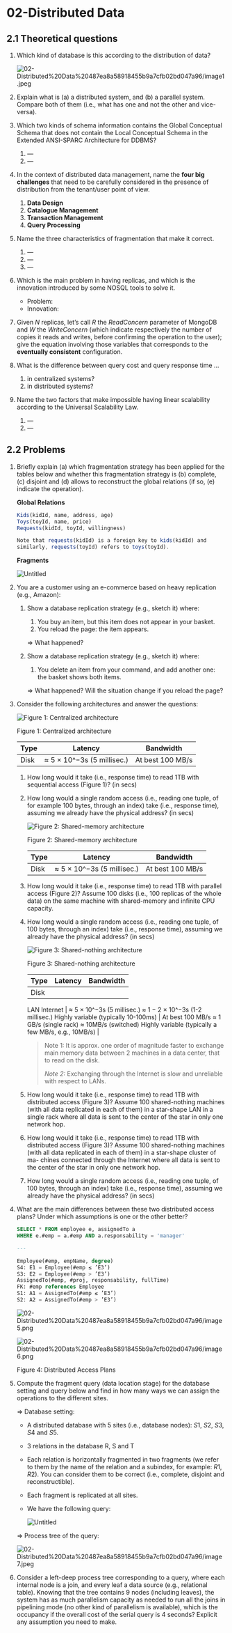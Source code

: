 # 02-Distributed Data

## 2.1 Theoretical questions

1. Which kind of database is this according to the distribution of data?
    
    ![02-Distributed%20Data%20487ea8a58918455b9a7cfb02bd047a96/image1.jpeg](02-Distributed%20Data%20487ea8a58918455b9a7cfb02bd047a96/image1.jpeg)
    
2. Explain what is (a) a distributed system, and (b) a parallel system. Compare both of them (i.e., what has one and not the other and vice-versa).
3. Which two kinds of schema information contains the Global Conceptual Schema that does not contain the Local Conceptual Schema in the Extended ANSI-SPARC Architecture for DDBMS?
    1. —
    2. —
4. In the context of distributed data management, name the **four big challenges** that need to be carefully considered in the presence of distribution from the tenant/user point of view.
    1. **Data Design**
    2. **Catalogue Management**
    3. **Transaction Management**
    4. **Query Processing**
5. Name the three characteristics of fragmentation that make it correct.
    1. —
    2. —
    3. —
6. Which is the main problem in having replicas, and which is the innovation introduced by some NOSQL tools to solve it.
    - Problem:
    - Innovation:
7. Given *N* replicas, let’s call *R* the *ReadConcern* parameter of MongoDB and *W* the *WriteConcern* (which indicate respectively the number of copies it reads and writes, before confirming the operation to the user); give the equation involving those variables that corresponds to the **eventually consistent** configuration.
8. What is the difference between query cost and query response time ...
    1. in centralized systems?
    2. in distributed systems?
9. Name the two factors that make impossible having linear scalability according to the Universal Scalability Law.
    1. —
    2. —

## 2.2 Problems

1. Briefly explain (a) which fragmentation strategy has been applied for the tables below and whether this fragmentation strategy is (b) complete, (c) disjoint and (d) allows to reconstruct the global relations (if so, (e) indicate the operation).
    
    **Global Relations**
    
    ```jsx
    Kids(kidId, name, address, age)
    Toys(toyId, name, price)
    Requests(kidId, toyId, willingness)
    
    Note that requests(kidId) is a foreign key to kids(kidId) and
    similarly, requests(toyId) refers to toys(toyId).
    ```
    
    **Fragments**
    
    ![Untitled](02-Distributed%20Data%20487ea8a58918455b9a7cfb02bd047a96/Untitled.png)
    
2.  You are a customer using an e-commerce based on heavy replication (e.g., Amazon):
    1. Show a database replication strategy (e.g., sketch it) where:
        1. You buy an item, but this item does not appear in your basket.
        2. You reload the page: the item appears.
        
        ⇒ What happened?
        
    2. Show a database replication strategy (e.g., sketch it) where:
        1. You delete an item from your command, and add another one: the basket shows both items.
        
        ⇒ What happened? Will the situation change if you reload the page?
        
3. Consider the following architectures and answer the questions:
    
    ![Figure 1: Centralized architecture](02-Distributed%20Data%20487ea8a58918455b9a7cfb02bd047a96/image2.png)
    
    Figure 1: Centralized architecture
    
    | Type | Latency | Bandwidth |
    | --- | --- | --- |
    | Disk | ≈ 5 × 10^−3s (5 millisec.) | At best 100 MB/s |
    1. How long would it take (i.e., response time) to read 1TB with sequential access (Figure 1)? (in secs)
    2. How long would a single random access (i.e., reading one tuple, of for example 100 bytes, through an index) take (i.e., response time), assuming we already have the physical address? (in secs)
        
        ![Figure 2: Shared-memory architecture](02-Distributed%20Data%20487ea8a58918455b9a7cfb02bd047a96/image3.png)
        
        Figure 2: Shared-memory architecture
        
        | Type | Latency | Bandwidth |
        | --- | --- | --- |
        | Disk | ≈ 5 × 10^−3s (5 millisec.) | At best 100 MB/s |
    3. How long would it take (i.e., response time) to read 1TB with parallel access (Figure 2)? Assume 100 disks (i.e., 100 replicas of the whole data) on the same machine with shared-memory and infinite CPU capacity.
    4. How long would a single random access (i.e., reading one tuple, of 100 bytes, through an index) take (i.e., response time), assuming we already have the physical address? (in secs)
        
        ![Figure 3: Shared-nothing architecture](02-Distributed%20Data%20487ea8a58918455b9a7cfb02bd047a96/image4.png)
        
        Figure 3: Shared-nothing architecture
        
        | Type | Latency | Bandwidth |
        | --- | --- | --- |
        | Disk
        LAN
        Internet | ≈ 5 × 10^−3s (5 millisec.)
        ≈ 1 − 2 × 10^−3s (1-2 millisec.)
        Highly variable
        (typically 10-100ms) | At best 100 MB/s
        ≈ 1 GB/s (single rack) ≈ 10MB/s (switched)
        Highly variable
        (typically a few MB/s, e.g., 10MB/s) |
        
        > Note 1: It is approx. one order of magnitude faster to exchange main memory data between 2 machines in a data center, that to read on the disk.
        > 
        > 
        > *Note 2:* Exchanging through the Internet is slow and unreliable with respect to LANs.
        > 
    5. How long would it take (i.e., response time) to read 1TB with distributed access (Figure 3)? Assume 100 shared-nothing machines (with all data replicated in each of them) in a star-shape LAN in a single rack where all data is sent to the center of the star in only one network hop.
    6. How long would it take (i.e., response time) to read 1TB with distributed access (Figure 3)? Assume 100 shared-nothing machines (with all data replicated in each of them) in a star-shape cluster of ma- chines connected through the Internet where all data is sent to the center of the star in only one network hop.
    7. How long would a single random access (i.e., reading one tuple, of 100 bytes, through an index) take (i.e., response time), assuming we already have the physical address? (in secs)
4. What are the main differences between these two distributed access plans? Under which assumptions is one or the other better?
    
    ```sql
    SELECT * FROM employee e, assignedTo a
    WHERE e.#emp = a.#emp AND a.responsability = 'manager'
    
    ---
    
    Employee(#emp, empName, degree)
    S4: E1 = Employee(#emp ≤ ’E3’)
    S3: E2 = Employee(#emp > ’E3’)
    AssignedTo(#emp, #proj, responsability, fullTime)
    FK: #emp references Employee
    S1: A1 = AssignedTo(#emp ≤ ’E3’)
    S2: A2 = AssignedTo(#emp > ’E3’)
    ```
    
    ![02-Distributed%20Data%20487ea8a58918455b9a7cfb02bd047a96/image5.png](02-Distributed%20Data%20487ea8a58918455b9a7cfb02bd047a96/image5.png)
    
    ![02-Distributed%20Data%20487ea8a58918455b9a7cfb02bd047a96/image6.png](02-Distributed%20Data%20487ea8a58918455b9a7cfb02bd047a96/image6.png)
    
    Figure 4: Distributed Access Plans
    
5. Compute the fragment query (data location stage) for the database setting and query below and find in how many ways we can assign the operations to the different sites.
    
    ⇒ Database setting:
    
    - A distributed database with 5 sites (i.e., database nodes): *S*1, *S*2, *S*3, *S*4 and *S*5.
    - 3 relations in the database R, S and T
    - Each relation is horizontally fragmented in two fragments (we refer to them by the name of the relation and a subindex, for example: *R*1, *R*2). You can consider them to be correct (i.e., complete, disjoint and reconstructible).
    - Each fragment is replicated at all sites.
    - We have the following query:
        
        ![Untitled](02-Distributed%20Data%20487ea8a58918455b9a7cfb02bd047a96/Untitled%201.png)
        
    
    ⇒ Process tree of the query:
    
    ![02-Distributed%20Data%20487ea8a58918455b9a7cfb02bd047a96/image7.jpeg](02-Distributed%20Data%20487ea8a58918455b9a7cfb02bd047a96/image7.jpeg)
    
6. Consider a left-deep process tree corresponding to a query, where each internal node is a join, and every leaf a data source (e.g., relational table). Knowing that the tree contains 9 nodes (including leaves), the system has as much parallelism capacity as needed to run all the joins in pipelining mode (no other kind of parallelism is available), which is the occupancy if the overall cost of the serial query is 4 seconds? Explicit any assumption you need to make.